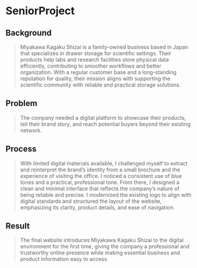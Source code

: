 # SeniorProject

## Background
> Miyakawa Kagaku Shizai is a family-owned business based in Japan that specializes in drawer storage for scientific settings.
> Their products help labs and research facilities store physical data efficiently, contributing to smoother workflows and better organization.
> With a regular customer base and a long-standing reputation for quality, their mission aligns with supporting the scientific community with reliable and practical storage solutions.


## Problem
> The company needed a digital platform to showcase their products, tell their brand story, and reach potential buyers beyond their existing network.


## Process
> With limited digital materials available, I challenged myself to extract and reinterpret the brand’s identity from a small brochure and the experience of visiting the office.
> I noticed a consistent use of blue tones and a practical, professional tone. From there, I designed a clean and minimal interface that reflects the company’s nature of being reliable and precise.
> I modernized the existing logo to align with digital standards and structured the layout of the website, emphasizing its clarity, product details, and ease of navigation.


## Result
> The final website introduces Miyakawa Kagaku Shizai to the digital environment for the first time, giving the company a professional and trustworthy online presence
> while making essential business and product information easy to access.
